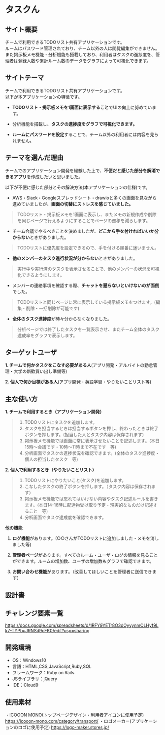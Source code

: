 # タスクん

## サイト概要
チームで利用できるTODOリスト共有アプリケーションです。<br>
ルームはパスワード管理されており、チーム以外の人は閲覧編集ができません。<br>
また掲示板メモ機能・分析機能も搭載しており、利用者はタスクの進捗度を、管理者は登録人数や累計ルーム数のデータをグラフによって可視化できます。

## サイトテーマ
チームで利用できるTODOリスト共有アプリケーションです。<br>
以下が本アプリケーションの特徴です。

+ **TODOリスト・掲示板メモを1画面に表示すること**でUIの向上に努めています。

+ 分析機能を搭載し、**タスクの進捗度をグラフで可視化できます。**

+ **ルームにパスワードを設定**することで、チーム以外の利用者には内容を見られません。

## テーマを選んだ理由
チームでのアプリケーション開発を経験した上で、**不便だと感じた部分を解消できるアプリ**を作成したいと思いました。

以下が不便に感じた部分とその解決方法(本アプリケーションの仕様)です。

+ AWS・Slack・Googleスプレッドシート・drawioと多くの画面を見ながら進めていましたが、**画面の切替にストレスを感じていました。**
>TODOリスト・掲示板メモを1画面に表示し、またメモの新規作成や削除を同じページで行えるようにすることでページの遷移を減らします。

+ チーム会議でやるべきことを決めましたが、**どこから手を付ければいいか分からない**ときがありました。
>TODOリストに優先度を設定できるので、手を付ける順番に迷いません。

+ **他のメンバーのタスク進行状況が分からない**ときがありました。
>実行中や実行済のタスクを表示させることで、他のメンバーの状況を可視化できるようにします。

+ メンバーの連絡事項を確認する際、**チャットを遡らないといけないのが面倒**でした。
>TODOリストと同じページに常に表示している掲示板メモをつけます。(編集・削除・一括削除が可能です)

+ **全体のタスク進捗度**が時々分からなくなりました。
>分析ページでは終了したタスクを一覧表示させ、またチーム全体のタスク達成率をグラフで表示します。

## ターゲットユーザ
**1. チームで何かタスクをこなす必要がある人**(アプリ開発・アルバイトの勤怠管理・大学の新歓買い出し準備等)

**2. 個人で何か目標がある人**(アプリ開発・英語学習・やりたいことリスト等)

## 主な使い方
**1. チームで利用するとき（アプリケーション開発）**

>1. TODOリストにタスクを追加します。
>2. タスクを担当するときは担当するボタンを押し、終わったときは終了ボタンを押します。(担当した人とタスク内容は保存されます)
>3. 掲示板メモ機能では画面に常に表示させたいことを記述します。(本日15時～会議です・10時～11時まで不在です　等)
>4. 分析画面でタスクの進捗状況を確認できます。(全体のタスク進捗度・個人の担当したタスク　等)


**2. 個人で利用するとき（やりたいことリスト）**

>1. TODOリストにやりたいこと(タスク)を追加します。
>2. こなしたタスクの終了ボタンを押します。（タスク内容は保存されます）
>3. 掲示板メモ機能では忘れてはいけない内容やタスク記述ルールを書きます。(本日14-16時に配達物受け取り予定・現実的なものだけ記述すること　等)
>4. 分析画面でタスク達成度を確認できます。

**他の機能**

1. **ログ機能**があります。(○○さんがTODOリストに追加しました・メモを消しました等)

2. **管理者ページ**があります。すべてのルーム・ユーザ・ログの情報を見ることができます。ルームの増加数、ユーザの増加数もグラフで確認できます。

3. **お問い合わせ機能**があります。（改善してほしいことを管理者に送信できます）

## 設計書


## チャレンジ要素一覧
https://docs.google.com/spreadsheets/d/1RFY9YETr8O3dOyvynmOLHyf9Lk7-TYPbuJRNSd9cFK0/edit?usp=sharing
## 開発環境
- OS：Windows10
- 言語：HTML,CSS,JavaScript,Ruby,SQL
- フレームワーク：Ruby on Rails
- JSライブラリ：jQuery
- IDE：Cloud9

## 使用素材
・ICOOON  MONO(トップページデザイン・利用者アイコンに使用予定)
https://icooon-mono.com/category/transport/
・ロゴメーカー(アプリケーションのロゴに使用予定)
https://logo-maker.stores.jp/
